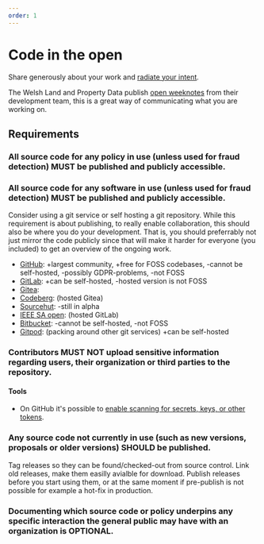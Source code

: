 ```yaml
---
order: 1
---
```

# Code in the open

<!-- SPDX-License-Identifier: CC0-1.0 -->
<!-- written in 2022 by The Foundation for Public Code <info@publiccode.net> -->

Share generously about your work and [radiate your intent](https://medium.com/@ElizAyer/dont-ask-forgiveness-radiate-intent-d36fd22393a3).

The Welsh Land and Property Data publish [open weeknotes](https://welsh-revenue-authority.github.io/weeknotes/property-data-poc/) from their development team, this is a great way of communicating what you are working on.

## Requirements

### All source code for any policy in use (unless used for fraud detection) MUST be published and publicly accessible.

### All source code for any software in use (unless used for fraud detection) MUST be published and publicly accessible.

Consider using a git service or self hosting a git repository.
While this requirement is about publishing, to really enable collaboration, this should also be where you do your development.
That is, you should preferrably not just mirror the code publicly since that will make it harder for everyone (you included) to get an overview of the ongoing work.

<!-- List of git-platforms -->
* [GitHub](https://github.com/): +largest community, +free for FOSS codebases, -cannot be self-hosted, -possibly GDPR-problems, -not FOSS
* [GitLab](https://gitlab.com/): +can be self-hosted, -hosted version is not FOSS
* [Gitea](https://gitea.io/):
* [Codeberg](https://codeberg.org): (hosted Gitea)
* [Sourcehut](https://sourcehut.org): -still in alpha
* [IEEE SA open](https://saopen.ieee.org/): (hosted GitLab)
* [Bitbucket](https://bitbucket.org/): -cannot be self-hosted, -not FOSS
* [Gitpod](https://www.gitpod.io/): (packing around other git services) +can be self-hosted

<!-- Check if some countries already have repository guidelines or provide hosted services for public orgs and list them here too -->

### Contributors MUST NOT upload sensitive information regarding users, their organization or third parties to the repository.

#### Tools

* On GitHub it's possible to [enable scanning for secrets, keys, or other tokens](https://docs.github.com/en/code-security/secret-scanning/about-secret-scanning#about-secret-scanning-alerts-for-users).

### Any source code not currently in use (such as new versions, proposals or older versions) SHOULD be published.

Tag releases so they can be found/checked-out from source control.
Link old releases, make them easilly avialble for download.
Publish releases before you start using them, or at the same moment if pre-publish is not possible for example a hot-fix in production.

### Documenting which source code or policy underpins any specific interaction the general public may have with an organization is OPTIONAL.
